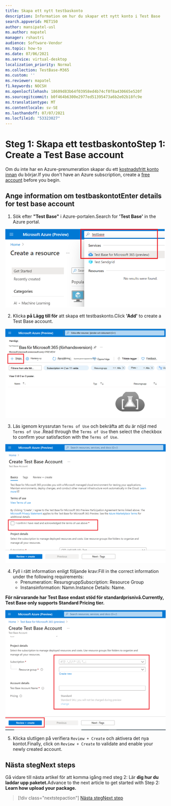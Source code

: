 ```yaml
---
title: Skapa ett nytt testbaskonto
description: Information om hur du skapar ett nytt konto i Test Base
search.appverid: MET150
author: mansipatel-usl
ms.author: mapatel
manager: rshastri
audience: Software-Vendor
ms.topic: how-to
ms.date: 07/06/2021
ms.service: virtual-desktop
localization_priority: Normal
ms.collection: TestBase-M365
ms.custom: ''
ms.reviewer: mapatel
f1.keywords: NOCSH
ms.openlocfilehash: 18609d83b64f03958ed4b74cf0f8a430665e520f
ms.sourcegitcommit: b0f464b6300e2977ed51395473a6b2e02b18fc9e
ms.translationtype: MT
ms.contentlocale: sv-SE
ms.lasthandoff: 07/07/2021
ms.locfileid: "53323027"
---
```

# <a name="step-1-create-a-test-base-account"></a><span data-ttu-id="5d13b-103">Steg 1: Skapa ett testbaskonto</span><span class="sxs-lookup"><span data-stu-id="5d13b-103">Step 1: Create a Test Base account</span></span>

<span data-ttu-id="5d13b-104">Om du inte har en Azure-prenumeration skapar du ett [kostnadsfritt konto innan](https://azure.microsoft.com/en-us/free/) du börjar.</span><span class="sxs-lookup"><span data-stu-id="5d13b-104">If you don't have an Azure subscription, create a [free account](https://azure.microsoft.com/en-us/free/) before you begin.</span></span>

## <a name="enter-details-for-test-base-account"></a><span data-ttu-id="5d13b-105">Ange information om testbaskontot</span><span class="sxs-lookup"><span data-stu-id="5d13b-105">Enter details for test base account</span></span>
 
1. <span data-ttu-id="5d13b-106">Sök efter **"Test Base"** i Azure-portalen.</span><span class="sxs-lookup"><span data-stu-id="5d13b-106">Search for **'Test Base'** in the Azure portal.</span></span>

![Sökbild för ett testbaskonto](Media/CreateTestAccount1.png)

2. <span data-ttu-id="5d13b-108">Klicka **på Lägg till för** att skapa ett testbaskonto.</span><span class="sxs-lookup"><span data-stu-id="5d13b-108">Click **'Add'** to create a Test Base account.</span></span>

![Klicka på Lägg till för att skapa kontot](Media/CreateTestAccount2.png)

3.  <span data-ttu-id="5d13b-110">Läs igenom kryssrutan ```Terms of Use``` och bekräfta att du är nöjd med ```Terms of Use``` .</span><span class="sxs-lookup"><span data-stu-id="5d13b-110">Read through the ```Terms of Use``` then select the checkbox to confirm your satisfaction with the ```Terms of Use```.</span></span>

![Granska användningsvillkoren](Media/CreateTestAccount3.png)

4.  <span data-ttu-id="5d13b-112">Fyll i rätt information enligt följande krav:</span><span class="sxs-lookup"><span data-stu-id="5d13b-112">Fill in the correct information under the following requirements:</span></span> 
    -   <span data-ttu-id="5d13b-113">Prenumeration: Resursgrupp</span><span class="sxs-lookup"><span data-stu-id="5d13b-113">Subscription: Resource Group</span></span>
    -   <span data-ttu-id="5d13b-114">Instansinformation: Namn.</span><span class="sxs-lookup"><span data-stu-id="5d13b-114">Instance Details: Name.</span></span>

<span data-ttu-id="5d13b-115">**För närvarande har Test Base endast stöd för standardprisnivå.**</span><span class="sxs-lookup"><span data-stu-id="5d13b-115">**Currently, Test Base only supports Standard Pricing tier.**</span></span>

![Välj prenumeration, resursgrupp och ange informationen](Media/CreateTestAccount4.png)

5.  <span data-ttu-id="5d13b-117">Klicka slutligen på verifiera ```Review + Create``` och aktivera det nya kontot.</span><span class="sxs-lookup"><span data-stu-id="5d13b-117">Finally, click on ```Review + Create``` to validate and enable your newly created account.</span></span>

## <a name="next-steps"></a><span data-ttu-id="5d13b-118">Nästa steg</span><span class="sxs-lookup"><span data-stu-id="5d13b-118">Next steps</span></span>

<span data-ttu-id="5d13b-119">Gå vidare till nästa artikel för att komma igång med steg 2: Lär **dig hur du laddar upp paketet.**</span><span class="sxs-lookup"><span data-stu-id="5d13b-119">Advance to the next article to get started with Step 2: **Learn how upload your package.**</span></span>
> [!div class="nextstepaction"]
> [<span data-ttu-id="5d13b-120">Nästa steg</span><span class="sxs-lookup"><span data-stu-id="5d13b-120">Next step</span></span>](uploadApplication.md)

<!---
Add button for next page
-->
